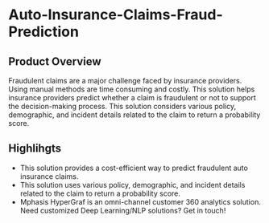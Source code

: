 # Auto-Insurance-Claims-Fraud-Prediction

## Product Overview
Fraudulent claims are a major challenge faced by insurance providers. Using manual methods are time consuming and costly. This solution helps insurance providers predict whether a claim is fraudulent or not to support the decision-making process. This solution considers various policy, demographic, and incident details related to the claim to return a probability score.

## Highlihgts
* This solution provides a cost-efficient way to predict fraudulent auto insurance claims.
* This solution uses various policy, demographic, and incident details related to the claim to return a probability score.
* Mphasis HyperGraf is an omni-channel customer 360 analytics solution. Need customized Deep Learning/NLP solutions? Get in touch!
